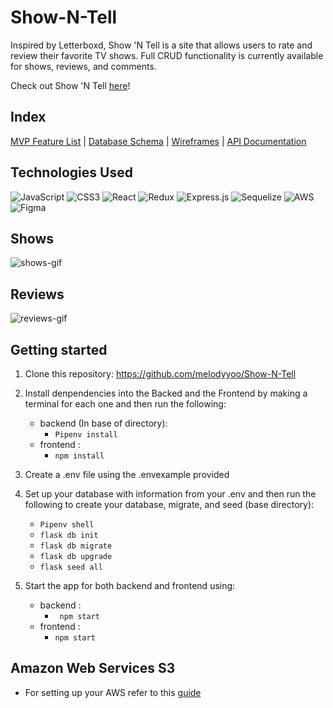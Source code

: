# Show-N-Tell
Inspired by Letterboxd, Show 'N Tell is a site that allows users to rate and review their favorite TV shows. Full CRUD functionality is currently available for shows, reviews, and comments.

Check out Show 'N Tell [here](https://show-n-tell.onrender.com/)!

## Index

[MVP Feature List](https://github.com/melodyyoo/Show-N-Tell/wiki/MVP-Feature-List) | [Database Schema](https://github.com/melodyyoo/Show-N-Tell/wiki/Database-Schema-Image) | [Wireframes](https://github.com/melodyyoo/Show-N-Tell/wiki/Wireframes) | [API Documentation](https://github.com/melodyyoo/Show-N-Tell/wiki/API-Documentation)

## Technologies Used

![JavaScript](https://img.shields.io/badge/javascript-%23323330.svg?style=for-the-badge&logo=javascript&logoColor=%23F7DF1E)
![CSS3](https://img.shields.io/badge/css3-%231572B6.svg?style=for-the-badge&logo=css3&logoColor=white)
![React](https://img.shields.io/badge/react-%2320232a.svg?style=for-the-badge&logo=react&logoColor=%2361DAFB)
![Redux](https://img.shields.io/badge/redux-%23593d88.svg?style=for-the-badge&logo=redux&logoColor=white)
![Express.js](https://img.shields.io/badge/express.js-%23404d59.svg?style=for-the-badge&logo=express&logoColor=%2361DAFB)
![Sequelize](https://img.shields.io/badge/Sequelize-52B0E7?style=for-the-badge&logo=Sequelize&logoColor=white)
![AWS](https://img.shields.io/badge/AWS-%23FF9900.svg?style=for-the-badge&logo=amazon-aws&logoColor=white)
![Figma](https://img.shields.io/badge/figma-%23F24E1E.svg?style=for-the-badge&logo=figma&logoColor=white)

## Shows
![shows-gif](https://media.giphy.com/media/v1.Y2lkPTc5MGI3NjExdTR1cHc0YzZscDEydzRqY3BkaHY1Mzg3czhyMmE2am51eG4waGZuNyZlcD12MV9pbnRlcm5hbF9naWZfYnlfaWQmY3Q9Zw/AdWUhqxv1JycWVSZEI/giphy.gif)

## Reviews
![reviews-gif](https://media.giphy.com/media/v1.Y2lkPTc5MGI3NjExb2ZjemJqZDE5MTQ3Z2R5aGxudGNxYzVoaGF0aHV5aGRvaGd3c3FnYSZlcD12MV9pbnRlcm5hbF9naWZfYnlfaWQmY3Q9Zw/Du9OWlkMkQM7LDasKa/giphy.gif)

## Getting started

1. Clone this repository: https://github.com/melodyyoo/Show-N-Tell
2. Install denpendencies into the Backed and the Frontend by making a terminal for each one and then run the following:
   * backend (In base of directory):
       * ` Pipenv install `
   * frontend :
       * ` npm install `
3. Create a .env file using the .envexample provided

4. Set up your database with information from your .env and then run the following to create your database, migrate, and seed (base directory):
   * ` Pipenv shell `
   * ` flask db init `
   * ` flask db migrate `
   * ` flask db upgrade `
   * ` flask seed all `
5. Start the app for both backend and frontend using:
   * backend :
       * ` npm start`
   * frontend :
       * ` npm start `
## Amazon Web Services S3
   * For setting up your AWS refer to this [guide](https://github.com/jdrichardsappacad/aws-s3-pern-demo)
